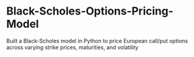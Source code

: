 # Black-Scholes-Options-Pricing-Model
Built a Black-Scholes model in Python to price European call/put options across varying strike prices, maturities, and volatility
